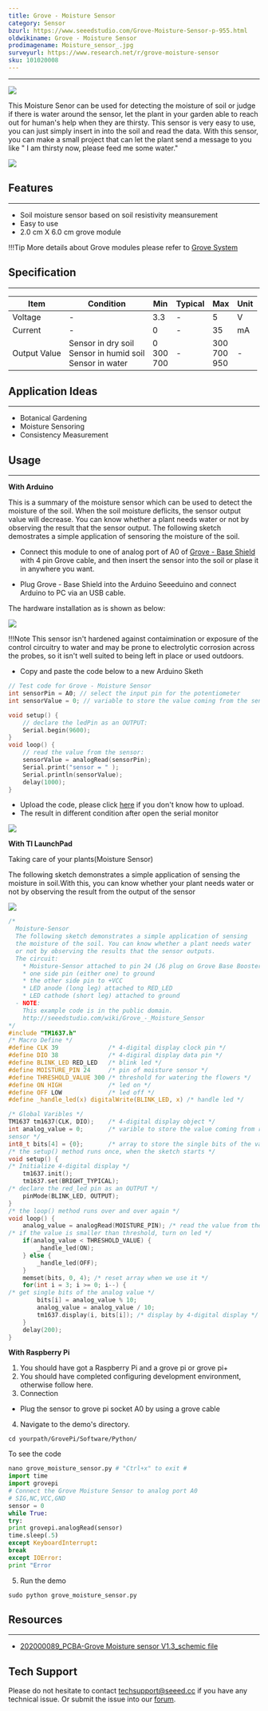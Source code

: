 ```yaml
---
title: Grove - Moisture Sensor
category: Sensor
bzurl: https://www.seeedstudio.com/Grove-Moisture-Sensor-p-955.html
oldwikiname: Grove - Moisture Sensor
prodimagename: Moisture_sensor_.jpg
surveyurl: https://www.research.net/r/grove-moisture-sensor
sku: 101020008
---
```

---
![](https://github.com/SeeedDocument/Grove_Moisture_Sensor/raw/master/images/Moisture_sensor_.jpg)

This Moisture Senor can be used for detecting the moisture of soil or judge if there is water around the sensor, let the plant in your garden able to reach out for human's help when they are thirsty. This sensor is very easy to use, you can just simply insert in into the soil and read the data. With this sensor, you can make a small project that can let the plant send a message to you like " I am thirsty now, please feed me some water."

[![](https://github.com/SeeedDocument/Grove_Moisture_Sensor/raw/master/images/300px-Get_One_Now_Banner.png)](https://www.seeedstudio.com/Grove-Moisture-Sensor-p-955.html)

## Features
---
- Soil moisture sensor based on soil resistivity meansurement
- Easy to use
- 2.0 cm X 6.0 cm grove module

!!!Tip
    More details about Grove modules please refer to [Grove System](http://wiki.seeed.cc/Grove_System/)

## Specification
---
|Item|Condition|Min|Typical|Max|Unit|
|---|---|---|---|---|---|
|Voltage|-|3.3|-|5|V|
|Current|-|0|-|35|mA|
|Output Value|Sensor in dry soil<br>Sensor in humid soil<br>Sensor in water|0<br>300<br>700<br>|-|300<br>700<br>950|-|

## Application Ideas
---
- Botanical Gardening
- Moisture Sensoring
- Consistency Measurement


## Usage
---
**With Arduino**

This is a summary of the moisture sensor which can be used to detect the moisture of the soil. When the soil moisture deflicits, the sensor output value will decrease. You can know whether a plant needs water or not by observing the result that the sensor output. The following sketch demostrates a simple application of sensoring the moisture of the soil.

- Connect this module to one of analog port of A0 of [Grove - Base Shield](https://www.seeedstudio.com/Grove-Base-Shield-p-754.html) with 4 pin Grove cable, and then insert the sensor into the soil or plase it in anywhere you want.

- Plug Grove - Base Shield into the Arduino Seeeduino and connect Arduino to PC via an USB cable.

The hardware installation as is shown as below:

![](https://github.com/SeeedDocument/Grove_Moisture_Sensor/raw/master/images/518px-Moisture1.jpg)

!!!Note
    This sensor isn't hardened against contaimination or exposure of the control circuitry to water and may be prone to electrolytic corrosion across the probes, so it isn't well suited to being left in place or used outdoors.

- Copy and paste the code below to a new Arduino Sketh

```c
// Test code for Grove - Moisture Sensor 
int sensorPin = A0; // select the input pin for the potentiometer
int sensorValue = 0; // variable to store the value coming from the sensor7

void setup() {
    // declare the ledPin as an OUTPUT:
    Serial.begin(9600);
}
void loop() {
    // read the value from the sensor:
    sensorValue = analogRead(sensorPin);
    Serial.print("sensor = " );
    Serial.println(sensorValue);
    delay(1000);
}
```

- Upload the code, please click [here](https://seeeddoc.github.io/Upload_Code/) if you don't know how to upload.
- The result in different condition after open the serial monitor

![](https://github.com/SeeedDocument/Grove_Moisture_Sensor/raw/master/images/in%20differen%20conditions.jpg)

**With TI LaunchPad**


Taking care of your plants(Moisture Sensor)

The following sketch demonstrates a simple application of sensing the moisture in soil.With this, you can know whether your plant needs water or not by observing the result from the output of the sensor

![](https://github.com/SeeedDocument/Grove_Moisture_Sensor/raw/master/images/Moisture.jpg)

```c
/*
  Moisture-Sensor
  The following sketch demonstrates a simple application of sensing
  the moisture of the soil. You can know whether a plant needs water
  or not by observing the results that the sensor outputs.
  The circuit:
    * Moisture-Sensor attached to pin 24 (J6 plug on Grove Base BoosterPack)
    * one side pin (either one) to ground
    * the other side pin to +VCC
    * LED anode (long leg) attached to RED_LED
    * LED cathode (short leg) attached to ground
  - NOTE:
    This example code is in the public domain.
    http://seeedstudio.com/wiki/Grove_-_Moisture_Sensor
*/
#include "TM1637.h"
/* Macro Define */
#define CLK 39              /* 4-digital display clock pin */
#define DIO 38              /* 4-digiral display data pin */
#define BLINK_LED RED_LED   /* blink led */
#define MOISTURE_PIN 24     /* pin of moisture sensor */
#define THRESHOLD_VALUE 300 /* threshold for watering the flowers */
#define ON HIGH             /* led on */
#define OFF LOW             /* led off */
#define _handle_led(x) digitalWrite(BLINK_LED, x) /* handle led */

/* Global Varibles */
TM1637 tm1637(CLK, DIO);    /* 4-digital display object */
int analog_value = 0;       /* varible to store the value coming from rotary angle
sensor */
int8_t bits[4] = {0};       /* array to store the single bits of the value */
/* the setup() method runs once, when the sketch starts */
void setup() {
/* Initialize 4-digital display */
    tm1637.init();
    tm1637.set(BRIGHT_TYPICAL);
/* declare the red_led pin as an OUTPUT */
    pinMode(BLINK_LED, OUTPUT);
}
/* the loop() method runs over and over again */
void loop() {
    analog_value = analogRead(MOISTURE_PIN); /* read the value from the sensor */
/* if the value is smaller than threshold, turn on led */
    if(analog_value < THRESHOLD_VALUE) {
        _handle_led(ON);
    } else {
        _handle_led(OFF);
    }
    memset(bits, 0, 4); /* reset array when we use it */
    for(int i = 3; i >= 0; i--) {
/* get single bits of the analog value */
        bits[i] = analog_value % 10;
        analog_value = analog_value / 10;
        tm1637.display(i, bits[i]); /* display by 4-digital display */
    }
    delay(200);
}
```


**With Raspberry Pi**
1. You should have got a Raspberry Pi and a grove pi or grove pi+
2. You should have completed configuring development environment, otherwise follow here.
3. Connection
- Plug the sensor to grove pi socket A0 by using a grove cable
4. Navigate to the demo's directory.

```
cd yourpath/GrovePi/Software/Python/
```

To see the code

```python
nano grove_moisture_sensor.py # "Ctrl+x" to exit #
import time
import grovepi
# Connect the Grove Moisture Sensor to analog port A0
# SIG,NC,VCC,GND
sensor = 0
while True:
try:
print grovepi.analogRead(sensor)
time.sleep(.5)
except KeyboardInterrupt:
break
except IOError:
print "Error
```

5. Run the demo

```
sudo python grove_moisture_sensor.py
```

## Resources
---
- [202000089_PCBA-Grove Moisture sensor V1.3_schemic file](https://github.com/SeeedDocument/Grove_Moisture_Sensor/raw/master/resources/202000089_PCBA-Grove%20Moisture%20sensor%20V1.3_schemic%20file.zip)

## Tech Support
Please do not hesitate to contact [techsupport@seeed.cc](techsupport@seeed.cc) if you have any technical issue. Or submit the issue into our [forum](http://seeedstudio.com/forum/). 